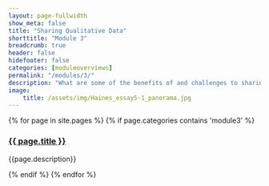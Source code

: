 ```yaml
---
layout: page-fullwidth
show_meta: false
title: "Sharing Qualitative Data"
shorttitle: "Module 3"
breadcrumb: true
header: false
hidefooter: false
categories: [moduleoverviews]
permalink: "/modules/3/"
description: "What are some of the benefits of and challenges to sharing qualitative research data?"
image:
    title: /assets/img/Haines_essay5-1_panorama.jpg
---
```

<div class="item">
  {% for page in site.pages %}
    {% if page.categories contains 'module3' %}
      <h3><a href="{{ site.url }}{{ site.baseurl }}{{ page.url }}">{{ page.title }}</a></h3>
      <p>{{page.description}}</p>  
    {% endif %}
  {% endfor %}
</div>

